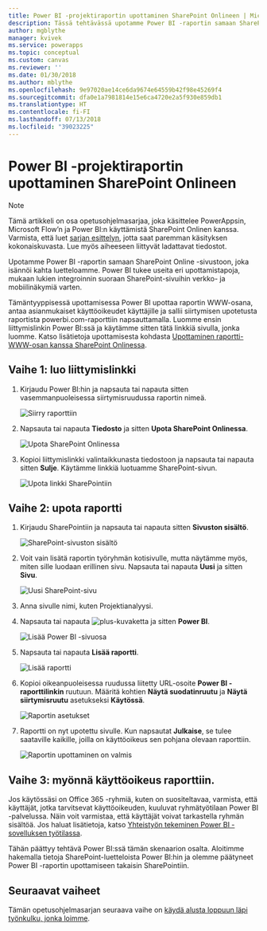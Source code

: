 ```yaml
---
title: Power BI -projektiraportin upottaminen SharePoint Onlineen | Microsoft Docs
description: Tässä tehtävässä upotamme Power BI -raportin samaan SharePoint Online -sivustoon, joka isännöi kahta luetteloamme.
author: mgblythe
manager: kvivek
ms.service: powerapps
ms.topic: conceptual
ms.custom: canvas
ms.reviewer: ''
ms.date: 01/30/2018
ms.author: mblythe
ms.openlocfilehash: 9e97020ae14ce6da9674e64559b42f98e45269f4
ms.sourcegitcommit: dfa0e1a7981814e15e6ca4720e2a5f930e859db1
ms.translationtype: HT
ms.contentlocale: fi-FI
ms.lasthandoff: 07/13/2018
ms.locfileid: "39023225"
---
```

# <a name="embed-the-power-bi-project-report-in-sharepoint-online"></a>Power BI -projektiraportin upottaminen SharePoint Onlineen
> [!NOTE]
> Tämä artikkeli on osa opetusohjelmasarjaa, joka käsittelee PowerAppsin, Microsoft Flow’n ja Power BI:n käyttämistä SharePoint Onlinen kanssa. Varmista, että luet [sarjan esittelyn](sharepoint-scenario-intro.md), jotta saat paremman käsityksen kokonaiskuvasta. Lue myös aiheeseen liittyvät ladattavat tiedostot.

Upotamme Power BI -raportin samaan SharePoint Online -sivustoon, joka isännöi kahta luetteloamme. Power BI tukee useita eri upottamistapoja, mukaan lukien integroinnin suoraan SharePoint-sivuihin verkko- ja mobiilinäkymiä varten.

Tämäntyyppisessä upottamisessa Power BI upottaa raportin WWW-osana, antaa asianmukaiset käyttöoikeudet käyttäjille ja sallii siirtymisen upotetusta raportista powerbi.com-raporttiin napsauttamalla. Luomme ensin liittymislinkin Power BI:ssä ja käytämme sitten tätä linkkiä sivulla, jonka luomme. Katso lisätietoja upottamisesta kohdasta [Upottaminen raportti-WWW-osan kanssa SharePoint Onlinessa](https://docs.microsoft.com/power-bi/service-embed-report-spo).

## <a name="step-1-generate-an-embed-link"></a>Vaihe 1: luo liittymislinkki
1. Kirjaudu Power BI:hin ja napsauta tai napauta sitten vasemmanpuoleisessa siirtymisruudussa raportin nimeä.
   
    ![Siirry raporttiin](./media/sharepoint-scenario-embed-report/08-01-01-reports.png)
2. Napsauta tai napauta **Tiedosto** ja sitten **Upota SharePoint Onlinessa**.
   
    ![Upota SharePoint Onlinessa](./media/sharepoint-scenario-embed-report/08-01-02-embed-spo.png)
3. Kopioi liittymislinkki valintaikkunasta tiedostoon ja napsauta tai napauta sitten **Sulje**. Käytämme linkkiä luotuamme SharePoint-sivun.
   
    ![Upota linkki SharePointiin](./media/sharepoint-scenario-embed-report/08-01-03-embed-url.png)

## <a name="step-2-embed-the-report"></a>Vaihe 2: upota raportti
1. Kirjaudu SharePointiin ja napsauta tai napauta sitten **Sivuston sisältö**.
   
    ![SharePoint-sivuston sisältö](./media/sharepoint-scenario-embed-report/08-01-04-site-contents.png)
2. Voit vain lisätä raportin työryhmän kotisivulle, mutta näytämme myös, miten sille luodaan erillinen sivu. Napsauta tai napauta **Uusi** ja sitten **Sivu**.
   
    ![Uusi SharePoint-sivu](./media/sharepoint-scenario-embed-report/08-01-05-new-page.png)
3. Anna sivulle nimi, kuten Projektianalyysi.
4. Napsauta tai napauta ![plus-kuvaketta](./media/sharepoint-scenario-embed-report/icon-plus.png) ja sitten **Power BI**.
   
    ![Lisää Power BI -sivuosa](./media/sharepoint-scenario-embed-report/08-01-06-add-page-part.png)
5. Napsauta tai napauta **Lisää raportti**.
   
    ![Lisää raportti](./media/sharepoint-scenario-embed-report/08-01-07-add-report.png)
6. Kopioi oikeanpuoleisessa ruudussa liitetty URL-osoite **Power BI -raporttilinkin** ruutuun. Määritä kohtien **Näytä suodatinruutu** ja **Näytä siirtymisruutu** asetukseksi **Käytössä**.
   
    ![Raportin asetukset](./media/sharepoint-scenario-embed-report/08-01-08-report-settings.png)
7. Raportti on nyt upotettu sivulle. Kun napsautat **Julkaise**, se tulee saataville kaikille, joilla on käyttöoikeus sen pohjana olevaan raporttiin.
   
    ![Raportin upottaminen on valmis](./media/sharepoint-scenario-embed-report/08-01-09-report-complete.png)

## <a name="step-3-grant-access-to-the-report"></a>Vaihe 3: myönnä käyttöoikeus raporttiin.
Jos käytössäsi on Office 365 -ryhmiä, kuten on suositeltavaa, varmista, että käyttäjät, jotka tarvitsevat käyttöoikeuden, kuuluvat ryhmätyötilaan Power BI -palvelussa. Näin voit varmistaa, että käyttäjät voivat tarkastella ryhmän sisältöä. Jos haluat lisätietoja, katso [Yhteistyön tekeminen Power BI -sovelluksen työtilassa](https://docs.microsoft.com/power-bi/service-collaborate-power-bi-workspace).

Tähän päättyy tehtävä Power BI:ssä tämän skenaarion osalta. Aloitimme hakemalla tietoja SharePoint-luetteloista Power BI:hin ja olemme päätyneet Power BI -raportin upottamiseen takaisin SharePointiin.

## <a name="next-steps"></a>Seuraavat vaiheet
Tämän opetusohjelmasarjan seuraava vaihe on [käydä alusta loppuun läpi työnkulku, jonka loimme](sharepoint-scenario-summary.md).

